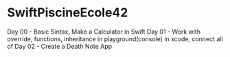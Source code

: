 # SwiftPiscineEcole42
Day 00 - Basic Sintax, Make a Calculator in Swift
Day 01 - Work with override, functions, inheritance in playground(console) in xcode, connect all of 
Day 02 - Create a Death Note App

